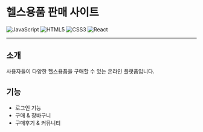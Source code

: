# 헬스용품 판매 사이트

![JavaScript](https://img.shields.io/badge/JavaScript-F7DF1E?style=for-the-badge&logo=JavaScript&logoColor=white)
![HTML5](https://img.shields.io/badge/HTML5-E34F26?style=for-the-badge&logo=html5&logoColor=white)
![CSS3](https://img.shields.io/badge/CSS3-239120?style=for-the-badge&logo=css3&logoColor=white)
![React](https://img.shields.io/badge/React-20232A?style=for-the-badge&logo=react&logoColor=61DAFB)

---

## 소개
사용자들이 다양한 헬스용품을  구매할 수 있는 온라인 플랫폼입니다.

## 기능
- 로그인 기능 
- 구매 & 장바구니 
- 구매후기 & 커뮤니티
